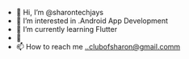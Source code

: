 - 👋 Hi, I’m @sharontechjays
- 👀 I’m interested in .Android App Development
- 🌱 I’m currently learning  Flutter
- 💞
- 📫 How to reach me ..clubofsharon@gmail.comm

<!---
sharontechjays/sharontechjays is a ✨ special ✨ repository because its `README.md` (this file) appears on your GitHub profile.
You can click the Preview link to take a look at your changes.
--->
